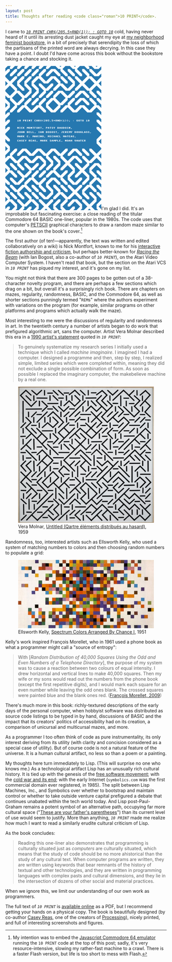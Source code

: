 ```yaml
---
layout: post
title: Thoughts after reading <code class="roman">10 PRINT</code>.
---
```


I came to [_`10 PRINT CHR$(205.5+RND(1)); : GOTO 10`_](http://10print.org)
cold, having never heard of it until its arresting dust jacket caught
my eye at [my neighborhood feminist
bookstore](http://womenandchildrenfirst.com/), in a bit of precisely
that serendipity the loss of which the partisans of the printed word
are always decrying. In this case they have a point. I doubt I'd have
come across this book without the bookstore taking a chance and
stocking it.

<img alt="10 PRINT CHR$(205.5+RND(1)); : GOTO 10"
src="/images/10print.jpg" class="book-cover">I'm glad I did. It's an
improbable but fascinating exercise: a close reading of the titular
Commodore 64 BASIC one-liner, popular in the 1980s. The code uses that
computer's [PETSCII](http://en.wikipedia.org/wiki/PETSCII) graphical
characters to draw a random maze similar to the one shown on the
book's cover.[^1]

The first author (of ten!&mdash;apparently, the text was written and
edited collaboratively on a wiki) is Nick Montfort, known to me for
his [interactive fiction authorship and
criticism](http://nickm.com/if/), but perhaps better-known for
[_Racing the Beam_](http://mitpress.mit.edu/books/racing-beam) (with
Ian Bogost, also a co-author of _`10 PRINT`_), on the Atari Video
Computer System. I haven't read that book, but the section on the
Atari VCS in _`10 PRINT`_ has piqued my interest, and it's gone on my
list.

You might not think that there are 300 pages to be gotten out of a
38-character novelty program, and there are perhaps a few sections
which drag on a bit, but overall it's a surprisingly rich book. There
are chapters on mazes, regularity, randomness, BASIC, and the
Commodore 64, as well as shorter sections punningly termed "`REM`s"
where the authors experiment with variations on the program (for
example, similar programs on other platforms and programs which
actually walk the maze).

Most interesting to me were the discussions of regularity and
randomness in art. In the twentieth century a number of artists began
to do work that prefigured algorithmic art, sans the computer. Artist
Vera Molnar described this era in a [1990 artist's
statement](http://dam.org/artists/phase-one/vera-molnar/artist-s-statement)
quoted in _`10 PRINT`_:

> To genuinely systematize my research series I initially used a
  technique which I called _machine imaginaire_. I imagined I had a
  computer. I designed a programme and then, step by step, I realized
  simple, limited series which were completed within, meaning they did
  not exclude a single possible combination of form. As soon as
  possible I replaced the imaginary computer, the makebelieve machine
  by a real one.

<figure>
  <a href="https://www.centrepompidou.fr/cpv/resource/cez6op/rzEeXa">
    <img src="/images/molnar.jpg" alt="Vera Molnar, Untitled (Qartre éléments distribués au hasard), 1959" title="Untitled (Qartre éléments distribués au hasard">
  </a>
  <figcaption>Vera Molnar, <span class="roman"><a href="https://www.centrepompidou.fr/cpv/resource/cez6op/rzEeXa">Untitled (Qartre éléments distribués au hasard)</a></span>, 1959</figcaption>
</figure>

Randomness, too, interested artists such as Ellsworth Kelly, who used
a system of matching numbers to colors and then choosing random
numbers to populate a grid:

<figure>
  <a href="http://www.philamuseum.org/collections/permanent/295539.html?mulR=156">
    <img src="/images/kelly.jpg" alt="Ellsworth Kelly, Spectrum Colors Arranged by Chance I, 1951" title="Spectrum Colors Arranged By Chance I">
  </a>
    <figcaption>Ellsworth Kelly, <span style="font-style: normal;"><a href="http://www.philamuseum.org/collections/permanent/295539.html?mulR=156">Spectrum Colors Arranged By Chance I</a></span>, 1951</figcaption>
</figure>

Kelly's work inspired François Morellet, who in 1961 used a phone book
as what a programmer might call a "source of entropy":

> With [_Random Distribution of 40,000 Squares Using the Odd and Even
  Numbers of a Telephone Directory_], the purpose of my system was to
  cause a reaction between two colours of equal intensity. I drew
  horizontal and vertical lines to make 40,000 squares. Then my wife
  or my sons would read out the numbers from the phone book (except
  the first repetitive digits), and I would mark each square for an
  even number while leaving the odd ones blank. The crossed squares
  were painted blue and the blank ones red. ([François Morellet,
  2009](http://www.tate.org.uk/context-comment/articles/65-38-21-4-72))

There's much more in this book: richly-textured descriptions of the
early days of the personal computer, when hobbyist software was
distributed as source code listings to be typed in by hand,
discussions of BASIC and the impact that its creators' politics of
accessibility had on its creation, a comparison of unicursal and
multicursal mazes, and more.

As a programmer I too often think of code as pure instrumentality, its
only interest deriving from its utility (with clarity and concision
considered as a special case of utility). But of course code is not a natural
feature of the universe. It is a human cultural artifact, no less so
than a poem or a painting.

My thoughts here turn immediately to Lisp. (This will surprise no one
who knows me.) As a technological artifact Lisp has an unusually rich
cultural history. It is tied up with the genesis of the [free software
movement](https://www.gnu.org/gnu/rms-lisp.html); with the [cold war
and its end](http://en.wikipedia.org/wiki/AI_winter); with the early
Internet (`symbolics.com` was the first commercial domain ever
registered, in 1985). The split between Lisp Machines, Inc., and
Symbolics over whether to bootstrap and maintain control or whether to
take outside venture capital prefigured a debate that continues
unabated within the tech world today. And Lisp post-Paul-Graham
remains a potent symbol of an alternative path, occupying far more
cultural space ("[These are your father's
parentheses](https://xkcd.com/297/)") than its current level of use
would seem to justify. More than anything, _`10 PRINT`_ made me
realize how much I want to read a similarly erudite cultural criticism
of Lisp.

As the book concludes:

> Reading this one-liner also demonstrates that programming is
  culturally situated just as _computers_ are culturally situated,
  which means that the study of code should be no more ahistorical
  than the study of any cultural text. When computer programs are
  written, they are written using keywords that bear remnants of the
  history of textual and other technologies, and they are written in
  programming languages with complex pasts and cultural dimensions,
  and they lie in the intersection of dozens of other social and
  material practices.

When we ignore this, we limit our understanding of our own work as
programmers.

The full text of _`10 PRINT`_ is [available
online](http://10print.org/) as a PDF, but I recommend getting your
hands on a physical copy. The book is beautifully designed (by
co-author [Casey Reas](http://reas.com/), one of the creators of
[Processing](https://processing.org/)), nicely printed, and full of
interesting screenshots and figures.

[^1]: My intention was to embed the [Javascript Commodore 64 emulator](https://github.com/Reggino/jsc64) running the `10 PRINT` code at the top of this post; sadly, it's very resource-intensive, slowing my rather-fast machine to a crawl. There is a faster Flash version, but life is too short to mess with Flash.
